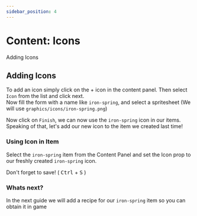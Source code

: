 ```yaml
---
sidebar_position: 4
---
```


# Content: Icons

Adding Icons

## Adding Icons

To add an icon simply click on the + icon in the content panel.
Then select `Icon` from the list and click next.  
Now fill the form with a name like `iron-spring`,
and select a spritesheet (We will use `graphics/icons/iron-spring.png`)

Now click on `Finish`, we can now use the `iron-spring` icon in our items.
Speaking of that, let's add our new icon to the item we created last time!

### Using Icon in Item

Select the `iron-spring` item from the Content Panel and
set the Icon prop to our freshly created `iron-spring` icon.  

Don't forget to save! ( <kbd>Ctrl</kbd> + <kbd>S</kbd> )

### Whats next?

In the next guide we will add a recipe for our `iron-spring` item
so you can obtain it in game
